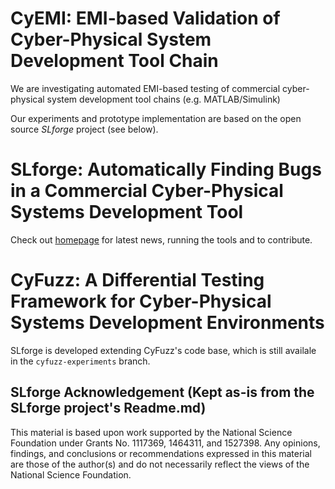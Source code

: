 # CyEMI: EMI-based Validation of Cyber-Physical System Development Tool Chain

We are investigating automated EMI-based testing of commercial cyber-physical system development tool chains (e.g. MATLAB/Simulink)

Our experiments and prototype implementation are based on the open source *SLforge* project (see below).

# SLforge: Automatically Finding Bugs in a Commercial Cyber-Physical Systems Development Tool

Check out [homepage](https://github.com/verivital/slsf_randgen/wiki) for latest news, running the tools and to contribute.

# CyFuzz: A Differential Testing Framework for Cyber-Physical Systems Development Environments

SLforge is developed extending CyFuzz's code base, which is still availale in the `cyfuzz-experiments` branch.

## SLforge Acknowledgement (Kept as-is from the SLforge project's Readme.md)

This material is based upon work supported by the National Science Foundation under Grants No. 1117369, 1464311, and 1527398. Any opinions, findings, and conclusions or recommendations expressed in this material are those of the author(s) and do not necessarily reflect the views of the National Science Foundation.
